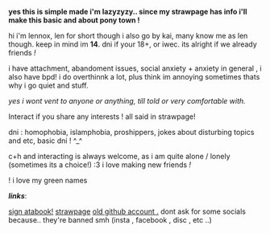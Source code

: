 **yes this is simple made i'm lazyzyzy.. 
since my strawpage has info i'll make this basic and about pony town !**

hi i'm lennox, len for short though i also go by kai, many know me as len though.
keep in mind im **14**. dni if your 18+, or iwec. its alright if we already friends *!*

i have attachment, abandoment issues, social anxiety + anxiety in general , i also have bpd! i do overthinnk a lot, plus think im annoying sometimes thats why i go quiet and stuff.


*yes i wont vent to anyone or anything, till told or very comfortable with.*


Interact if you share any interests ! all said in strawpage! 

dni : homophobia, islamphobia, proshippers, jokes about disturbing topics and etc, basic dni ! ^_^

c+h and interacting is always welcome, as i am quite alone / lonely (sometimes its a choice!) :3 
i love making new friends *!*


! i love my green names 

***links***:

 [sign atabook!](https://callmeyourangel.atabook.org/)
[strawpage](https://lens18tripp.straw.page/)
[old github account .](https://github.com/freaky-lyney)
dont ask for some socials because.. they're banned smh (insta , facebook , disc , etc ..)
